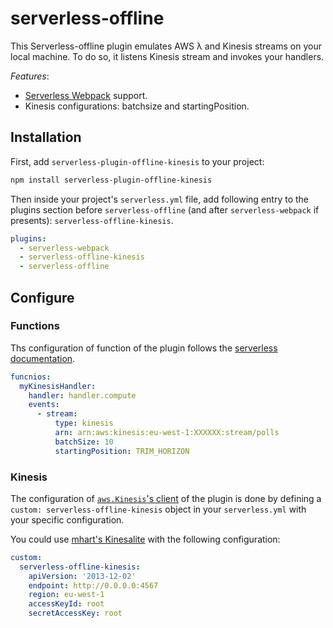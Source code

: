 # serverless-offline

This Serverless-offline plugin emulates AWS λ and Kinesis streams on your local machine. To do so, it listens Kinesis stream and invokes your handlers.

*Features*:
- [Serverless Webpack](https://github.com/serverless-heaven/serverless-webpack/) support.
- Kinesis configurations: batchsize and startingPosition.

## Installation

First, add `serverless-plugin-offline-kinesis` to your project:

```sh
npm install serverless-plugin-offline-kinesis
```

Then inside your project's `serverless.yml` file, add following entry to the plugins section before `serverless-offline` (and after `serverless-webpack` if presents): `serverless-offline-kinesis`.

```yml
plugins:
  - serverless-webpack
  - serverless-offline-kinesis
  - serverless-offline
```

## Configure

### Functions

Ths configuration of function of the plugin follows the [serverless documentation](https://serverless.com/framework/docs/providers/aws/events/streams/).

```yml
funcnios:
  myKinesisHandler:
    handler: handler.compute
    events:
      - stream:
          type: kinesis
          arn: arn:aws:kinesis:eu-west-1:XXXXXX:stream/polls
          batchSize: 10
          startingPosition: TRIM_HORIZON
```

### Kinesis

The configuration of [`aws.Kinesis`'s client](https://docs.aws.amazon.com/AWSJavaScriptSDK/latest/AWS/Kinesis.html#constructor-property) of the plugin is done by defining a `custom: serverless-offline-kinesis` object in your `serverless.yml` with your specific configuration.

You could use [mhart's Kinesalite](https://github.com/mhart/kinesalite) with the following configuration:

```yml
custom:
  serverless-offline-kinesis:
    apiVersion: '2013-12-02'
    endpoint: http://0.0.0.0:4567
    region: eu-west-1
    accessKeyId: root
    secretAccessKey: root
```
